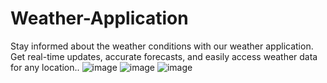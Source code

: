 # Weather-Application
Stay informed about the weather conditions with our weather application. Get real-time updates, accurate forecasts, and easily access weather data for any location..
![image](https://github.com/Sukhpreet7137/Weather-Application/assets/101046716/743e8ca8-3ecc-4af0-b2ed-e6cc4b262612)
![image](https://github.com/Sukhpreet7137/Weather-Application/assets/101046716/2c380c2c-95cd-4707-bb10-be438c936354)
![image](https://github.com/Sukhpreet7137/Weather-Application/assets/101046716/7607bc00-0fb1-46c2-8a32-7bb565098181)

